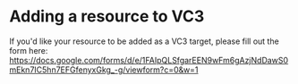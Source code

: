 # Adding a resource to VC3
If you'd like your resource to be added as a VC3 target, please fill out the form here: 
https://docs.google.com/forms/d/e/1FAIpQLSfgarEEN9wFm6gAzjNdDawS0mEkn7IC5hn7EFGfenyxGkg_-g/viewform?c=0&w=1
